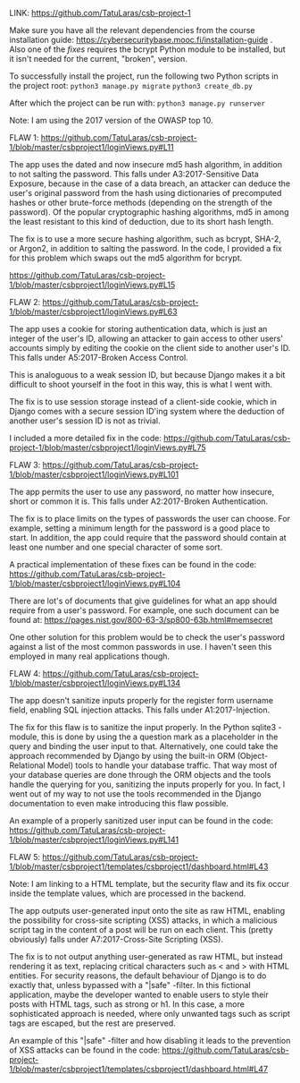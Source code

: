 LINK: https://github.com/TatuLaras/csb-project-1

Make sure you have all the relevant dependencies from the course installation guide: https://cybersecuritybase.mooc.fi/installation-guide .
Also one of the _fixes_ requires the bcrypt Python module to be installed, but it isn't needed for the current, "broken", version.

To successfully install the project, run the following two Python scripts in the project root:
`python3 manage.py migrate`
`python3 create_db.py`

After which the project can be run with:
`python3 manage.py runserver`



Note: I am using the 2017 version of the OWASP top 10.


FLAW 1:
https://github.com/TatuLaras/csb-project-1/blob/master/csbproject1/loginViews.py#L11

The app uses the dated and now insecure md5 hash algorithm, in addition to not salting the password. This falls under A3:2017-Sensitive Data Exposure, because in the case of a data breach, an attacker can deduce the user's original password from the hash using dictionaries of precomputed hashes or other brute-force methods (depending on the strength of the password). Of the popular cryptographic hashing algorithms, md5 in among the least resistant to this kind of deduction, due to its short hash length.

The fix is to use a more secure hashing algorithm, such as bcrypt, SHA-2, or Argon2, in addition to salting the password. In the code, I provided a fix for this problem which swaps out the md5 algorithm for bcrypt.

https://github.com/TatuLaras/csb-project-1/blob/master/csbproject1/loginViews.py#L15




FLAW 2:
https://github.com/TatuLaras/csb-project-1/blob/master/csbproject1/loginViews.py#L63

The app uses a cookie for storing authentication data, which is just an integer of the user's ID, allowing an attacker to gain access to other users' accounts simply by editing the cookie on the client side to another user's ID. This falls under A5:2017-Broken Access Control.

This is analoguous to a weak session ID, but because Django makes it a bit difficult to shoot yourself in the foot in this way, this is what I went with.

The fix is to use session storage instead of a client-side cookie, which in Django comes with a secure session ID'ing system where the deduction of another user's session ID is not as trivial.

I included a more detailed fix in the code: https://github.com/TatuLaras/csb-project-1/blob/master/csbproject1/loginViews.py#L75




FLAW 3:
https://github.com/TatuLaras/csb-project-1/blob/master/csbproject1/loginViews.py#L101

The app permits the user to use any password, no matter how insecure, short or common it is. This falls under A2:2017-Broken Authentication.

The fix is to place limits on the types of passwords the user can choose. For example, setting a minimum length for the password is a good place to start. In addition, the app could require that the password should contain at least one number and one special character of some sort.

A practical implementation of these fixes can be found in the code: https://github.com/TatuLaras/csb-project-1/blob/master/csbproject1/loginViews.py#L104

There are lot's of documents that give guidelines for what an app should require from a user's password. For example, one such document can be found at: https://pages.nist.gov/800-63-3/sp800-63b.html#memsecret

One other solution for this problem would be to check the user's password against a list of the most common passwords in use. I haven't seen this employed in many real applications though.




FLAW 4:
https://github.com/TatuLaras/csb-project-1/blob/master/csbproject1/loginViews.py#L134

The app doesn't sanitize inputs properly for the register form username field, enabling SQL injection attacks. This falls under A1:2017-Injection.

The fix for this flaw is to sanitize the input properly. In the Python sqlite3 -module, this is done by using the a question mark as a placeholder in the query and binding the user input to that. Alternatively, one could take the approach recommended by Django by using the built-in ORM (Object-Relational Model) tools to handle your database traffic. That way most of your database queries are done through the ORM objects and the tools handle the querying for you, sanitizing the inputs properly for you. In fact, I went out of my way to not use the tools recommended in the Django documentation to even make introducing this flaw possible.

An example of a properly sanitized user input can be found in the code: https://github.com/TatuLaras/csb-project-1/blob/master/csbproject1/loginViews.py#L141




FLAW 5:
https://github.com/TatuLaras/csb-project-1/blob/master/csbproject1/templates/csbproject1/dashboard.html#L43

Note: I am linking to a HTML template, but the security flaw and its fix occur inside the template values, which are processed in the backend.

The app outputs user-generated input onto the site as raw HTML, enabling the possibility for cross-site scripting (XSS) attacks, in which a malicious script tag in the content of a post will be run on each client. This (pretty obviously) falls under A7:2017-Cross-Site Scripting (XSS).

The fix is to not output anything user-generated as raw HTML, but instead rendering it as text, replacing critical characters such as < and > with HTML entities. For security reasons, the default behaviour of Django is to do exactly that, unless bypassed with a "|safe" -filter. In this fictional application, maybe the developer wanted to enable users to style their posts with HTML tags, such as strong or h1. In this case, a more sophisticated approach is needed, where only unwanted tags such as script tags are escaped, but the rest are preserved.

An example of this "|safe" -filter and how disabling it leads to the prevention of XSS attacks can be found in the code: https://github.com/TatuLaras/csb-project-1/blob/master/csbproject1/templates/csbproject1/dashboard.html#L47



